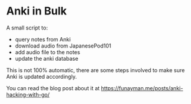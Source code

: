 # Anki in Bulk
A small script to:

* query notes from Anki
* download audio from JapanesePod101
* add audio file to the notes
* update the anki database

This is not 100% automatic, there are some steps involved to make sure Anki is updated accordingly.

You can read the blog post about it at https://funayman.me/posts/anki-hacking-with-go/

